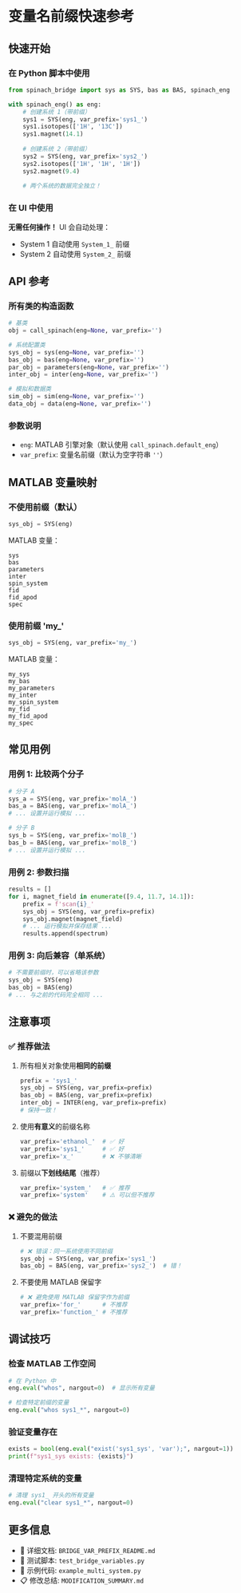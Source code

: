 # 变量名前缀快速参考

## 快速开始

### 在 Python 脚本中使用

```python
from spinach_bridge import sys as SYS, bas as BAS, spinach_eng

with spinach_eng() as eng:
    # 创建系统 1（带前缀）
    sys1 = SYS(eng, var_prefix='sys1_')
    sys1.isotopes(['1H', '13C'])
    sys1.magnet(14.1)
    
    # 创建系统 2（带前缀）
    sys2 = SYS(eng, var_prefix='sys2_')
    sys2.isotopes(['1H', '1H', '1H'])
    sys2.magnet(9.4)
    
    # 两个系统的数据完全独立！
```

### 在 UI 中使用

**无需任何操作！** UI 会自动处理：
- System 1 自动使用 `System_1_` 前缀
- System 2 自动使用 `System_2_` 前缀

## API 参考

### 所有类的构造函数

```python
# 基类
obj = call_spinach(eng=None, var_prefix='')

# 系统配置类
sys_obj = sys(eng=None, var_prefix='')
bas_obj = bas(eng=None, var_prefix='')
par_obj = parameters(eng=None, var_prefix='')
inter_obj = inter(eng=None, var_prefix='')

# 模拟和数据类
sim_obj = sim(eng=None, var_prefix='')
data_obj = data(eng=None, var_prefix='')
```

### 参数说明

- `eng`: MATLAB 引擎对象（默认使用 `call_spinach.default_eng`）
- `var_prefix`: 变量名前缀（默认为空字符串 `''`）

## MATLAB 变量映射

### 不使用前缀（默认）

```python
sys_obj = SYS(eng)
```

MATLAB 变量：
```
sys
bas
parameters
inter
spin_system
fid
fid_apod
spec
```

### 使用前缀 'my_'

```python
sys_obj = SYS(eng, var_prefix='my_')
```

MATLAB 变量：
```
my_sys
my_bas
my_parameters
my_inter
my_spin_system
my_fid
my_fid_apod
my_spec
```

## 常见用例

### 用例 1: 比较两个分子

```python
# 分子 A
sys_a = SYS(eng, var_prefix='molA_')
bas_a = BAS(eng, var_prefix='molA_')
# ... 设置并运行模拟 ...

# 分子 B
sys_b = SYS(eng, var_prefix='molB_')
bas_b = BAS(eng, var_prefix='molB_')
# ... 设置并运行模拟 ...
```

### 用例 2: 参数扫描

```python
results = []
for i, magnet_field in enumerate([9.4, 11.7, 14.1]):
    prefix = f'scan{i}_'
    sys_obj = SYS(eng, var_prefix=prefix)
    sys_obj.magnet(magnet_field)
    # ... 运行模拟并保存结果 ...
    results.append(spectrum)
```

### 用例 3: 向后兼容（单系统）

```python
# 不需要前缀时，可以省略该参数
sys_obj = SYS(eng)
bas_obj = BAS(eng)
# ... 与之前的代码完全相同 ...
```

## 注意事项

### ✅ 推荐做法

1. 所有相关对象使用**相同的前缀**
   ```python
   prefix = 'sys1_'
   sys_obj = SYS(eng, var_prefix=prefix)
   bas_obj = BAS(eng, var_prefix=prefix)
   inter_obj = INTER(eng, var_prefix=prefix)
   # 保持一致！
   ```

2. 使用**有意义**的前缀名称
   ```python
   var_prefix='ethanol_'  # ✅ 好
   var_prefix='sys1_'     # ✅ 好
   var_prefix='x_'        # ❌ 不够清晰
   ```

3. 前缀以**下划线结尾**（推荐）
   ```python
   var_prefix='system_'   # ✅ 推荐
   var_prefix='system'    # ⚠️ 可以但不推荐
   ```

### ❌ 避免的做法

1. 不要混用前缀
   ```python
   # ❌ 错误：同一系统使用不同前缀
   sys_obj = SYS(eng, var_prefix='sys1_')
   bas_obj = BAS(eng, var_prefix='sys2_')  # 错！
   ```

2. 不要使用 MATLAB 保留字
   ```python
   # ❌ 避免使用 MATLAB 保留字作为前缀
   var_prefix='for_'      # 不推荐
   var_prefix='function_' # 不推荐
   ```

## 调试技巧

### 检查 MATLAB 工作空间

```python
# 在 Python 中
eng.eval("whos", nargout=0)  # 显示所有变量

# 检查特定前缀的变量
eng.eval("whos sys1_*", nargout=0)
```

### 验证变量存在

```python
exists = bool(eng.eval("exist('sys1_sys', 'var');", nargout=1))
print(f"sys1_sys exists: {exists}")
```

### 清理特定系统的变量

```python
# 清理 sys1_ 开头的所有变量
eng.eval("clear sys1_*", nargout=0)
```

## 更多信息

- 📖 详细文档: `BRIDGE_VAR_PREFIX_README.md`
- 🧪 测试脚本: `test_bridge_variables.py`
- 📝 示例代码: `example_multi_system.py`
- 📋 修改总结: `MODIFICATION_SUMMARY.md`
